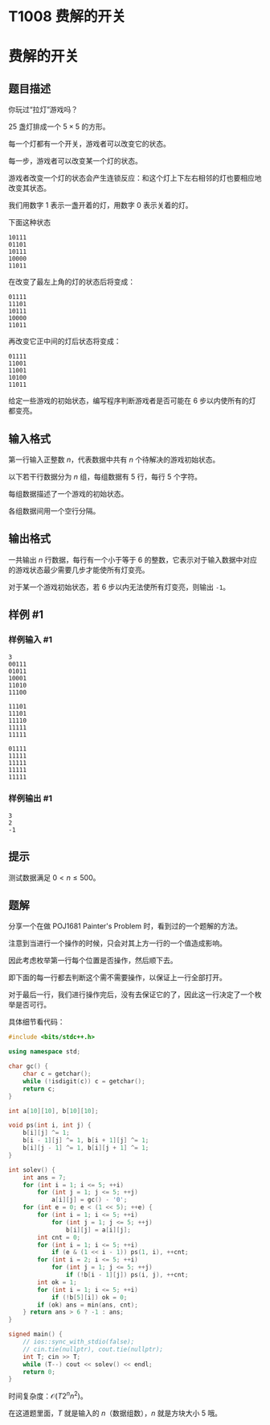 # T1008 费解的开关

# 费解的开关

## 题目描述

你玩过“拉灯”游戏吗？

$25$ 盏灯排成一个 $5 \times 5$ 的方形。

每一个灯都有一个开关，游戏者可以改变它的状态。

每一步，游戏者可以改变某一个灯的状态。

游戏者改变一个灯的状态会产生连锁反应：和这个灯上下左右相邻的灯也要相应地改变其状态。

我们用数字 $1$ 表示一盏开着的灯，用数字 $0$ 表示关着的灯。

下面这种状态

    10111
    01101
    10111
    10000
    11011


在改变了最左上角的灯的状态后将变成：

    01111
    11101
    10111
    10000
    11011


再改变它正中间的灯后状态将变成：

    01111
    11001
    11001
    10100
    11011


给定一些游戏的初始状态，编写程序判断游戏者是否可能在 $6$ 步以内使所有的灯都变亮。

## 输入格式

第一行输入正整数 $n$，代表数据中共有 $n$ 个待解决的游戏初始状态。

以下若干行数据分为 $n$ 组，每组数据有 $5$ 行，每行 $5$ 个字符。

每组数据描述了一个游戏的初始状态。

各组数据间用一个空行分隔。

## 输出格式

一共输出 $n$ 行数据，每行有一个小于等于 $6$ 的整数，它表示对于输入数据中对应的游戏状态最少需要几步才能使所有灯变亮。

对于某一个游戏初始状态，若 $6$ 步以内无法使所有灯变亮，则输出 `-1`。

## 样例 #1

### 样例输入 #1

```
3
00111
01011
10001
11010
11100

11101
11101
11110
11111
11111

01111
11111
11111
11111
11111
```

### 样例输出 #1

```
3
2
-1
```

## 提示

测试数据满足 $0 < n \le 500$。

## 题解

分享一个在做 POJ1681 Painter's Problem 时，看到过的一个题解的方法。

注意到当进行一个操作的时候，只会对其上方一行的一个值造成影响。

因此考虑枚举第一行每个位置是否操作，然后顺下去。

即下面的每一行都去判断这个需不需要操作，以保证上一行全部打开。

对于最后一行，我们进行操作完后，没有去保证它的了，因此这一行决定了一个枚举是否可行。

具体细节看代码：

```cpp
#include <bits/stdc++.h>

using namespace std;

char gc() {
	char c = getchar();
	while (!isdigit(c)) c = getchar();
	return c;
}

int a[10][10], b[10][10];

void ps(int i, int j) {
	b[i][j] ^= 1;
	b[i - 1][j] ^= 1, b[i + 1][j] ^= 1;
	b[i][j - 1] ^= 1, b[i][j + 1] ^= 1;
}

int solev() {
	int ans = 7;
	for (int i = 1; i <= 5; ++i)
		for (int j = 1; j <= 5; ++j)
			a[i][j] = gc() - '0';
	for (int e = 0; e < (1 << 5); ++e) {
		for (int i = 1; i <= 5; ++i)
			for (int j = 1; j <= 5; ++j)
				b[i][j] = a[i][j];
		int cnt = 0;
		for (int i = 1; i <= 5; ++i)
			if (e & (1 << i - 1)) ps(1, i), ++cnt;
		for (int i = 2; i <= 5; ++i)
			for (int j = 1; j <= 5; ++j)
				if (!b[i - 1][j]) ps(i, j), ++cnt;
		int ok = 1;
		for (int i = 1; i <= 5; ++i)
			if (!b[5][i]) ok = 0;
		if (ok) ans = min(ans, cnt);
	} return ans > 6 ? -1 : ans;
}

signed main() {
	// ios::sync_with_stdio(false);
	// cin.tie(nullptr), cout.tie(nullptr);
	int T; cin >> T;
	while (T--) cout << solev() << endl;
	return 0;
}
```

时间复杂度：$\mathcal O(T2^nn^2)$。

在这道题里面，$T$ 就是输入的 $n$（数据组数），$n$ 就是方块大小 $5$ 哦。